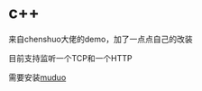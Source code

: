 # c++

来自chenshuo大佬的demo，加了一点点自己的改装

目前支持监听一个TCP和一个HTTP

需要安装[muduo](https://github.com/chenshuo/muduo)